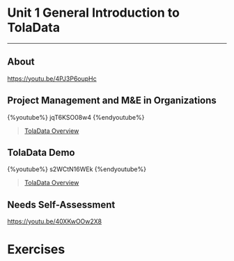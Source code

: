 # Unit 1 General Introduction to TolaData
---

## About

https://youtu.be/4PJ3P6oupHc

## Project Management and M&E in Organizations

{%youtube%} jqT6KSO08w4 {%endyoutube%}
> [TolaData Overview](https://youtu.be/jqT6KSO08w4)

## TolaData Demo

{%youtube%} s2WCtN16WEk {%endyoutube%}
> [TolaData Overview](https://youtu.be/s2WCtN16WEk)

## Needs Self-Assessment

https://youtu.be/40XKwOOw2X8

# Exercises